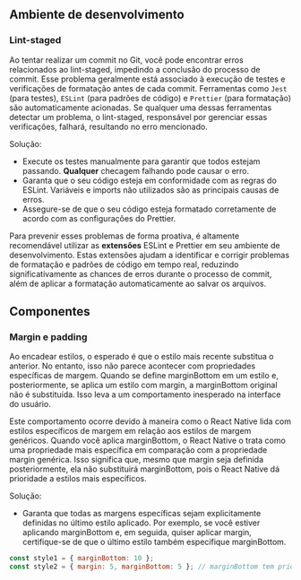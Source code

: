 ## Ambiente de desenvolvimento

### Lint-staged

Ao tentar realizar um commit no Git, você pode encontrar erros relacionados ao lint-staged, impedindo a conclusão do processo de commit. Esse problema geralmente está associado à execução de testes e verificações de formatação antes de cada commit. Ferramentas como `Jest` (para testes), `ESLint` (para padrões de código) e `Prettier` (para formatação) são automaticamente acionadas. Se qualquer uma dessas ferramentas detectar um problema, o lint-staged, responsável por gerenciar essas verificações, falhará, resultando no erro mencionado.

Solução:

- Execute os testes manualmente para garantir que todos estejam passando. **Qualquer** checagem falhando pode causar o erro.
- Garanta que o seu código esteja em conformidade com as regras do ESLint. Variáveis e imports não utilizados são as principais causas de erros.
- Assegure-se de que o seu código esteja formatado corretamente de acordo com as configurações do Prettier.

Para prevenir esses problemas de forma proativa, é altamente recomendável utilizar as **extensões** ESLint e Prettier em seu ambiente de desenvolvimento. Estas extensões ajudam a identificar e corrigir problemas de formatação e padrões de código em tempo real, reduzindo significativamente as chances de erros durante o processo de commit, além de aplicar a formatação automaticamente ao salvar os arquivos.

## Componentes

### Margin e padding

Ao encadear estilos, o esperado é que o estilo mais recente substitua o anterior. No entanto, isso não parece acontecer com propriedades específicas de margem. Quando se define marginBottom em um estilo e, posteriormente, se aplica um estilo com margin, a marginBottom original não é substituída. Isso leva a um comportamento inesperado na interface do usuário.

Este comportamento ocorre devido à maneira como o React Native lida com estilos específicos de margem em relação aos estilos de margem genéricos. Quando você aplica marginBottom, o React Native o trata como uma propriedade mais específica em comparação com a propriedade margin genérica. Isso significa que, mesmo que margin seja definida posteriormente, ela não substituirá marginBottom, pois o React Native dá prioridade a estilos mais específicos.

Solução:

- Garanta que todas as margens específicas sejam explicitamente definidas no último estilo aplicado. Por exemplo, se você estiver aplicando marginBottom e, em seguida, quiser aplicar margin, certifique-se de que o último estilo também especifique marginBottom.

```jsx
const style1 = { marginBottom: 10 };
const style2 = { margin: 5, marginBottom: 5 }; // marginBottom tem prioridade, independentemente da ordem
```